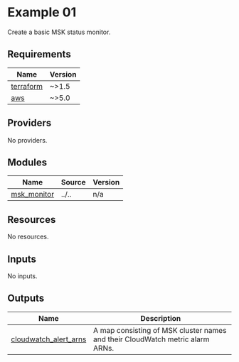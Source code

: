 # Example 01

Create a basic MSK status monitor.

<!-- BEGIN_TF_DOCS -->
## Requirements

| Name | Version |
|------|---------|
| <a name="requirement_terraform"></a> [terraform](#requirement\_terraform) | ~>1.5 |
| <a name="requirement_aws"></a> [aws](#requirement\_aws) | ~>5.0 |

## Providers

No providers.

## Modules

| Name | Source | Version |
|------|--------|---------|
| <a name="module_msk_monitor"></a> [msk\_monitor](#module\_msk\_monitor) | ../.. | n/a |

## Resources

No resources.

## Inputs

No inputs.

## Outputs

| Name | Description |
|------|-------------|
| <a name="output_cloudwatch_alert_arns"></a> [cloudwatch\_alert\_arns](#output\_cloudwatch\_alert\_arns) | A map consisting of MSK cluster names and their CloudWatch metric alarm ARNs. |
<!-- END_TF_DOCS -->
